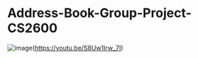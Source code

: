 # Address-Book-Group-Project-CS2600

![image](https://user-images.githubusercontent.com/73093864/184276537-0d66d35d-6fdf-4997-9337-590c35e6e6f2.png)(https://youtu.be/S8Uw1Irw_7I)

